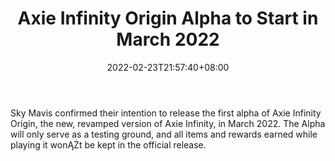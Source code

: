 ﻿---
title: "Axie Infinity Origin Alpha to Start in March 2022"
date: 2022-02-23T21:57:40+08:00
lastmod: 2022-02-23T16:45:40+08:00
draft: false
authors: ["Denley"]
description: "Sky Mavis confirmed their intention to release the first alpha of Axie Infinity Origin, the new, revamped version of Axie Infinity, in March 2022. The Alpha will only serve as a testing ground, and all items and rewards earned while playing it wonĄŻt be kept in the official release."
featuredImage: "axie-infinity-origin-alpha-to-start-in-march-2022.png"
tags: ["Virtual World","Play to Earn"]
categories: ["news"]
news: ["Virtual World"]
weight: 
lightgallery: true
pinned: false
recommend: false
recommend1: false
---

Sky Mavis confirmed their intention to release the first alpha of Axie Infinity Origin, the new, revamped version of Axie Infinity, in March 2022. The Alpha will only serve as a testing ground, and all items and rewards earned while playing it wonĄŻt be kept in the official release.

<!--more-->

